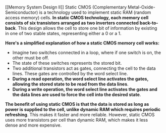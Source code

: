 [[Memory System Design II]]
Static CMOS (Complementary Metal-Oxide-Semiconductor) is a technology used to implement static RAM (random access memory) cells. **In static CMOS technology, each memory cell consists of six transistors arranged as two inverters connected back-to-back**. This design allows the cell to store one bit of information by existing in one of two stable states, representing either a 0 or a 1.

**Here's a simplified explanation of how a static CMOS memory cell works:**

- Imagine two switches connected in a loop, where if one switch is on, the other must be off.
- The state of these switches represents the stored bit.
- Two additional transistors act as gates, connecting the cell to the data lines. These gates are controlled by the word select line.
- **During a read operation, the word select line activates the gates, allowing the stored state to be read from the data lines**.
- **During a write operation, the word select line activates the gates and the data lines are used to force the cell into the desired state**.

**The benefit of using static CMOS is that the data is stored as long as power is supplied to the cell, unlike dynamic RAM which requires periodic refreshing**. This makes it faster and more reliable. However, static CMOS uses more transistors per cell than dynamic RAM, which makes it less dense and more expensive.